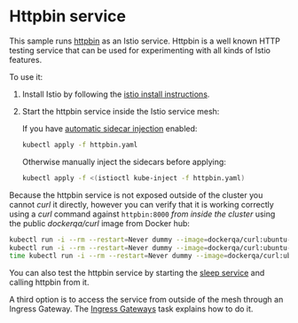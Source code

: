 # Httpbin service

This sample runs [httpbin](https://httpbin.org) as an Istio service.
Httpbin is a well known HTTP testing service that can be used for experimenting
with all kinds of Istio features.

To use it:

1. Install Istio by following the [istio install instructions](https://istio.io/docs/setup/).

1. Start the httpbin service inside the Istio service mesh:

    If you have [automatic sidecar injection](https://istio.io/docs/setup/additional-setup/sidecar-injection/#automatic-sidecar-injection) enabled:

    ```bash
    kubectl apply -f httpbin.yaml
    ```

    Otherwise manually inject the sidecars before applying:

    ```bash
    kubectl apply -f <(istioctl kube-inject -f httpbin.yaml)
    ```

Because the httpbin service is not exposed outside of the cluster
you cannot _curl_ it directly, however you can verify that it is working correctly using
a _curl_ command against `httpbin:8000` *from inside the cluster* using the public _dockerqa/curl_
image from Docker hub:

```bash
kubectl run -i --rm --restart=Never dummy --image=dockerqa/curl:ubuntu-trusty --command -- curl --silent httpbin:8000/html
kubectl run -i --rm --restart=Never dummy --image=dockerqa/curl:ubuntu-trusty --command -- curl --silent --head httpbin:8000/status/500
time kubectl run -i --rm --restart=Never dummy --image=dockerqa/curl:ubuntu-trusty --command -- curl --silent httpbin:8000/delay/5
```

You can also test the httpbin service by starting the [sleep service](../sleep) and calling httpbin from it.

A third option is to access the service from outside of the mesh through an Ingress Gateway.
The [Ingress Gateways](https://istio.io/docs/tasks/traffic-management/ingress/ingress-control/) task explains how to do it.
